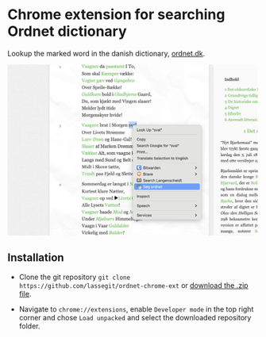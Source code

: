 # Chrome extension for searching Ordnet dictionary

Lookup the marked word in the danish dictionary, [ordnet.dk](https://ordnet.dk).

![Lookup marked word with right click](https://raw.githubusercontent.com/lassegit/ordnet-chrome-ext/master/screenshot.png)

## Installation

- Clone the git repository `git clone https://github.com/lassegit/ordnet-chrome-ext` or [download the .zip file](https://github.com/lassegit/ordnet-chrome-ext/archive/master.zip).

- Navigate to `chrome://extensions`, enable `Developer mode` in the top right corner and chose `Load unpacked` and select the downloaded repository folder.
